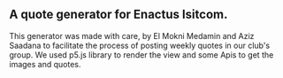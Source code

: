 ## A quote generator for Enactus Isitcom.
This generator was made with care, by El Mokni Medamin and Aziz Saadana to facilitate the process of posting
weekly quotes in our club's group.
We used p5.js library to render the view and some Apis to get the images and quotes.